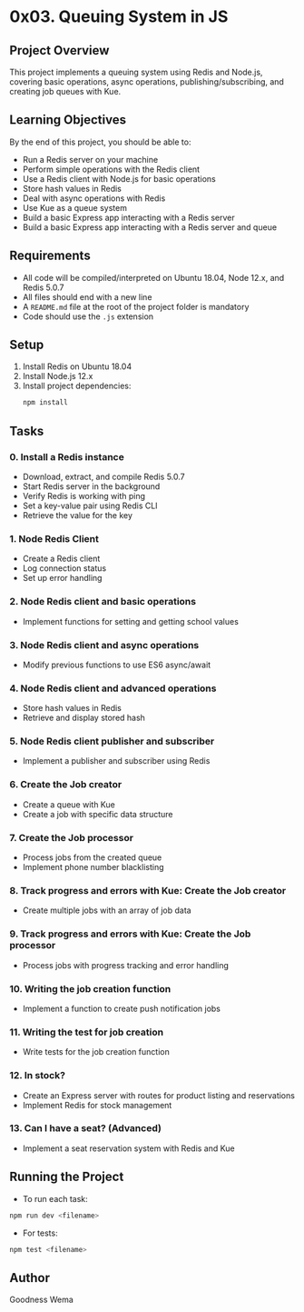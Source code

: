 # 0x03. Queuing System in JS

## Project Overview

This project implements a queuing system using Redis and Node.js, covering basic operations, async operations, publishing/subscribing, and creating job queues with Kue.

## Learning Objectives

By the end of this project, you should be able to:

- Run a Redis server on your machine
- Perform simple operations with the Redis client
- Use a Redis client with Node.js for basic operations
- Store hash values in Redis
- Deal with async operations with Redis
- Use Kue as a queue system
- Build a basic Express app interacting with a Redis server
- Build a basic Express app interacting with a Redis server and queue

## Requirements

- All code will be compiled/interpreted on Ubuntu 18.04, Node 12.x, and Redis 5.0.7
- All files should end with a new line
- A `README.md` file at the root of the project folder is mandatory
- Code should use the `.js` extension

## Setup

1. Install Redis on Ubuntu 18.04
2. Install Node.js 12.x
3. Install project dependencies:
   ```bash
   npm install
   ```
## Tasks
### 0. Install a Redis instance

- Download, extract, and compile Redis 5.0.7
- Start Redis server in the background
- Verify Redis is working with ping
- Set a key-value pair using Redis CLI
- Retrieve the value for the key

### 1. Node Redis Client

- Create a Redis client
- Log connection status
- Set up error handling

### 2. Node Redis client and basic operations

- Implement functions for setting and getting school values

### 3. Node Redis client and async operations

- Modify previous functions to use ES6 async/await

### 4. Node Redis client and advanced operations

- Store hash values in Redis
- Retrieve and display stored hash

### 5. Node Redis client publisher and subscriber

- Implement a publisher and subscriber using Redis

### 6. Create the Job creator

- Create a queue with Kue
- Create a job with specific data structure

### 7. Create the Job processor

- Process jobs from the created queue
- Implement phone number blacklisting

### 8. Track progress and errors with Kue: Create the Job creator

- Create multiple jobs with an array of job data

### 9. Track progress and errors with Kue: Create the Job processor

- Process jobs with progress tracking and error handling

### 10. Writing the job creation function

- Implement a function to create push notification jobs

### 11. Writing the test for job creation

- Write tests for the job creation function

### 12. In stock?

- Create an Express server with routes for product listing and reservations
- Implement Redis for stock management

### 13. Can I have a seat? (Advanced)

- Implement a seat reservation system with Redis and Kue

## Running the Project
- To run each task:
```bash
npm run dev <filename>
```
- For tests:
```bash
npm test <filename>
```
## Author
Goodness Wema
